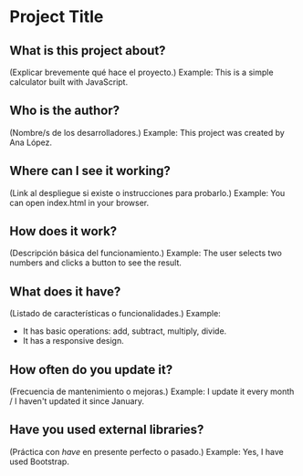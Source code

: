 # Project Title

## What is this project about?
(Explicar brevemente qué hace el proyecto.)
Example: This is a simple calculator built with JavaScript.

## Who is the author?
(Nombre/s de los desarrolladores.)
Example: This project was created by Ana López.

## Where can I see it working?
(Link al despliegue si existe o instrucciones para probarlo.)
Example: You can open index.html in your browser.

## How does it work?
(Descripción básica del funcionamiento.)
Example: The user selects two numbers and clicks a button to see the result.

## What does it have?
(Listado de características o funcionalidades.)
Example:
- It has basic operations: add, subtract, multiply, divide.
- It has a responsive design.

## How often do you update it?
(Frecuencia de mantenimiento o mejoras.)
Example: I update it every month / I haven't updated it since January.

## Have you used external libraries?
(Práctica con *have* en presente perfecto o pasado.)
Example: Yes, I have used Bootstrap.
